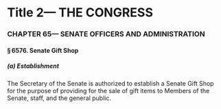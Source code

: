 
# Title 2— THE CONGRESS
### CHAPTER 65— SENATE OFFICERS AND ADMINISTRATION
#### § 6576. Senate Gift Shop
##### (a) Establishment

The Secretary of the Senate is authorized to establish a Senate Gift Shop for the purpose of providing for the sale of gift items to Members of the Senate, staff, and the general public.
